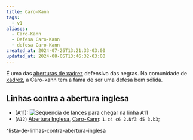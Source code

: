 ```yaml
---
title: Caro-Kann
tags:
  - v1
aliases:
  - Caro-Kann
  - Defesa Caro-Kann
  - defesa Caro-Kann
created_at: 2024-07-26T13:21:33-03:00
updated_at: 2024-08-05T13:46:32-03:00
---
```


É uma das [aberturas de xadrez](../../../../rascunhos/2024/07/2024-07-06-Aberturas_de_xadrez.md) defensivo das negras. Na comunidade de [xadrez](../../../../sementes/2024/07/2024-07-06-Xadrez.md), a Caro-kann tem a fama de ser uma defesa bem sólida.
## Linhas contra a abertura inglesa
-  ([A11](26/Abertura_Inglesa_contra_a_Caro_Kann.md)): ![Sequencia de lances para chegar na linha A11](26/Abertura_Inglesa_contra_a_Caro_Kann.md#^sequencia)
-  (`A12`) [Abertura Inglesa](../../../../rascunhos/2024/07/2024-07-05-Abertura_Inglesa.md), [Caro-Kann](Xadrez_Caro_Kann.md): `1.c4 c6 2.Nf3 d5 3.b3`;

^lista-de-linhas-contra-abertura-inglesa